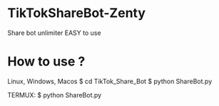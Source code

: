 # TikTokShareBot-Zenty
Share bot unlimiter EASY to use
 # How to use ?
Linux, Windows, Macos
$ cd TikTok_Share_Bot
$ python ShareBot.py
 
TERMUX:
$ python ShareBot.py
